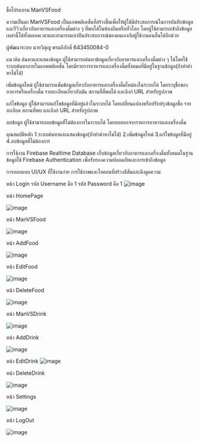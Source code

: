 ชื่อโปรแกรม ManVSFood

ความเป็นมา ManVSFood เป็นแอพพลิเคชั่นที่สร้างขึ้นเพื่อให้ผู้ใช้มีประสบการณ์ในการบันทึกข้อมูล และรีวิวเกี่ยวกับอาหารและเครื่องดื่มต่าง ๆ ที่พบได้ในท้องถิ่นหรือทั่วโลก 
โดยผู้ใช้สามารถเข้าถึงข้อมูลเหล่านี้ได้ทั้งตลอดเวลาและสามารถแบ่งปันประสบการณ์ของตนเองกับผู้ใช้งานคนอื่นได้อีกด้วย

ผู้พัฒนาระบบ  นายวิญญู พรมภิภักดิ์ 643450084-0

แนวคิด ค้นหาและแสดงข้อมูล ผู้ใช้สามารถค้นหาข้อมูลเกี่ยวกับอาหารและเครื่องดื่มต่าง ๆ ได้โดยใช้ระบบค้นหาภายในแอพพลิเคชั่น โดยมีรายการอาหารและเครื่องดื่มทั้งหมดที่มีอยู่ในฐานข้อมูล(ยังทำค้าหาไม่ได้)

เพิ่มข้อมูลใหม่ ผู้ใช้สามารถเพิ่มข้อมูลเกี่ยวกับอาหารและเครื่องดื่มใหม่ลงในระบบได้ โดยระบุชื่อของอาหารหรือเครื่องดื่ม รายละเอียดเกี่ยวกับมัน สถานที่ที่พบได้ และลิงก์ URL สำหรับรูปภาพ

แก้ไขข้อมูล ผู้ใช้สามารถแก้ไขข้อมูลที่มีอยู่แล้วในระบบได้ โดยเปลี่ยนแปลงหรือปรับปรุงข้อมูลชื่อ รายละเอียด สถานที่พบ และลิงก์ URL สำหรับรูปภาพ

ลบข้อมูล ผู้ใช้สามารถลบข้อมูลที่ไม่ต้องการในระบบได้ โดยลบออกจากรายการอาหารและเครื่องดื่ม

คุณสมบัติหลัก
1.ระบบค้นหาและแสดงข้อมูล(ยังทำค้าหาไม่ได้)
2.เพิ่มข้อมูลใหม่
3.แก้ไขข้อมูลที่มีอยู่
4.ลบข้อมูลที่ไม่ต้องการ

การใช้งาน Firebase Realtime Database เก็บข้อมูลเกี่ยวกับอาหารและเครื่องดื่มทั้งหมดในฐานข้อมูลใช้ Firebase Authentication เพื่อรับรองความปลอดภัยและการเข้าถึงข้อมูล

การออกแบบ UI/UX ที่ใช้งานง่าย
การใช้ภาพและไอคอนที่สร้างสีสันและดึงดูดความ

หน้า Login 
รหัส Username คือ 1
รหัส Password คือ 1
![image](https://github.com/Winyu64/My_Project/assets/96216528/0d51dd6d-9e05-4dac-a9db-9ab7c1d7af8a)


หน้า HomePage

![image](https://github.com/Winyu64/My_Project/assets/96216528/dfbb67c1-45d0-4046-8ff4-6250998afc9b)


หน้า ManVSFood 

![image](https://github.com/Winyu64/My_Project/assets/96216528/aeb681f6-b636-44f5-b5b4-c9fb5d811e28)


หน้า AddFood 

![image](https://github.com/Winyu64/My_Project/assets/96216528/83bcd307-c26f-4573-a8fc-7c289abcfb98)


หน้า EditFood 

![image](https://github.com/Winyu64/My_Project/assets/96216528/1d73974c-a46f-45bc-8067-9ff2d3345def)


หน้า DeleteFood 

![image](https://github.com/Winyu64/My_Project/assets/96216528/4014f2fb-f671-45d3-9e56-f2738411e03c)


หน้า ManVSDrink

![image](https://github.com/Winyu64/My_Project/assets/96216528/d7285177-c0c6-47b2-bb1c-4557d8500679)


หน้า AddDrink

![image](https://github.com/Winyu64/My_Project/assets/96216528/9fea1029-8c83-4adc-a370-a63fd103b50a)

หน้า EditDrink
![image](https://github.com/Winyu64/My_Project/assets/96216528/14b867f7-d879-4224-8575-5cc6fc7a2f43)


หน้า DeleteDrink

![image](https://github.com/Winyu64/My_Project/assets/96216528/f24e9184-d10c-497d-b23a-0dd88923e78f)


หน้า Settings

![image](https://github.com/Winyu64/My_Project/assets/96216528/5705dc0a-a321-4065-a936-49d9bf376ef1)


หน้า LogOut

![image](https://github.com/Winyu64/My_Project/assets/96216528/f5f1d3a6-a6c1-4bb3-95b9-5e07575294fd)

